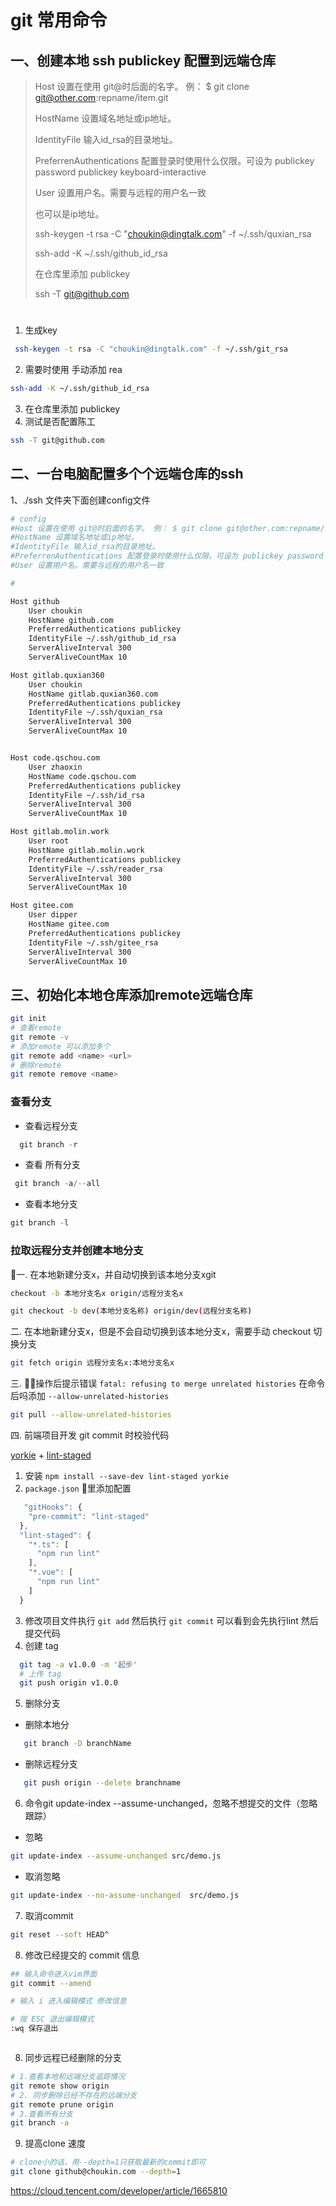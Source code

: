 # git 常用命令

## 一、创建本地 ssh publickey 配置到远端仓库
> Host 设置在使用 git@时后面的名字。 例： $ git clone git@other.com:repname/item.git
>
> HostName 设置域名地址或ip地址。
>
> IdentityFile 输入id_rsa的目录地址。
>
> PreferrenAuthentications 配置登录时使用什么仅限。可设为 publickey password publickey keyboard-interactive
>
>User 设置用户名。需要与远程的用户名一致
>
> 也可以是ip地址。
>
> ssh-keygen -t rsa -C "choukin@dingtalk.com" -f ~/.ssh/quxian_rsa
>
> ssh-add -K ~/.ssh/github_id_rsa
>
> 在仓库里添加 publickey
>
> ssh -T git@github.com
#
1. 生成key
```sh
 ssh-keygen -t rsa -C "choukin@dingtalk.com" -f ~/.ssh/git_rsa
 ```
2. 需要时使用 手动添加 rea
```sh 
ssh-add -K ~/.ssh/github_id_rsa
```
3. 在仓库里添加 publickey
4. 测试是否配置陈工
```sh
ssh -T git@github.com
```

## 二、一台电脑配置多个个远端仓库的ssh
1、./ssh 文件夹下面创建config文件
```sh
# config
#Host 设置在使用 git@时后面的名字。 例： $ git clone git@other.com:repname/item.git 也可以是ip地址。
#HostName 设置域名地址或ip地址。
#IdentityFile 输入id_rsa的目录地址。
#PreferrenAuthentications 配置登录时使用什么仅限。可设为 publickey password publickey keyboard-interactive
#User 设置用户名。需要与远程的用户名一致

#

Host github
    User choukin
    HostName github.com
    PreferredAuthentications publickey
    IdentityFile ~/.ssh/github_id_rsa
    ServerAliveInterval 300
    ServerAliveCountMax 10

Host gitlab.quxian360
    User choukin
    HostName gitlab.quxian360.com
    PreferredAuthentications publickey
    IdentityFile ~/.ssh/quxian_rsa
    ServerAliveInterval 300
    ServerAliveCountMax 10


Host code.qschou.com
    User zhaoxin
    HostName code.qschou.com
    PreferredAuthentications publickey
    IdentityFile ~/.ssh/id_rsa
    ServerAliveInterval 300
    ServerAliveCountMax 10

Host gitlab.molin.work
    User root
    HostName gitlab.molin.work
    PreferredAuthentications publickey
    IdentityFile ~/.ssh/reader_rsa
    ServerAliveInterval 300
    ServerAliveCountMax 10  

Host gitee.com
    User dipper
    HostName gitee.com
    PreferredAuthentications publickey
    IdentityFile ~/.ssh/gitee_rsa
    ServerAliveInterval 300
    ServerAliveCountMax 10  
```

## 三、初始化本地仓库添加remote远端仓库
```sh
git init
# 查看remote
git remote -v
# 添加remote 可以添加多个
git remote add <name> <url>
# 删除remote 
git remote remove <name>
```


### 查看分支
- 查看远程分支
```js
  git branch -r
```

- 查看 所有分支

```js
 git branch -a/--all
```

- 查看本地分支
```js
git branch -l
```

### 拉取远程分支并创建本地分支

一. 在本地新建分支x，并自动切换到该本地分支xgit 
```sh
checkout -b 本地分支名x origin/远程分支名x

git checkout -b dev(本地分支名称) origin/dev(远程分支名称)

```

二. 在本地新建分支x，但是不会自动切换到该本地分支x，需要手动 checkout 切换分支
```sh
git fetch origin 远程分支名x:本地分支名x
```

三. 操作后提示错误 `fatal: refusing to merge unrelated histories` 在命令后吗添加 `--allow-unrelated-histories`
```sh
git pull --allow-unrelated-histories
```

四. 前端项目开发 git commit 时校验代码

 [yorkie](https://github.com/yyx990803/yorkie) + [lint-staged](https://github.com/okonet/lint-staged)
1. 安装 `npm install --save-dev lint-staged yorkie`
2. `package.json` 里添加配置
```js
   "gitHooks": {
    "pre-commit": "lint-staged"
  },
  "lint-staged": {
    "*.ts": [
      "npm run lint"
    ],
    "*.vue": [
      "npm run lint"
    ]
  }
```
 3. 修改项目文件执行 `git add` 然后执行 `git commit` 可以看到会先执行lint 然后提交代码
 4. 创建 tag  
   ```sh
     git tag -a v1.0.0 -m '起步'
     # 上传 tag
     git push origin v1.0.0
   ```

5. 删除分支

  - 删除本地分
   ```sh
      git branch -D branchName
   ``` 
  - 删除远程分支
   ```sh
      git push origin --delete branchname
   ```    

6. 命令git update-index --assume-unchanged，忽略不想提交的文件（忽略跟踪）
  - 忽略
  ```sh
  git update-index --assume-unchanged src/demo.js
  ```
  - 取消忽略
  ```sh
  git update-index --no-assume-unchanged  src/demo.js
  ```  

7. 取消commit

```sh
git reset --soft HEAD^
```

8. 修改已经提交的 commit 信息
```sh
## 输入命令进入vim界面
git commit --amend

# 输入 i 进入编辑模式 修改信息

# 按 ESC 退出编辑模式 
:wq 保存退出



```
    
8. 同步远程已经删除的分支

```sh
# 1.查看本地和远端分支追踪情况
git remote show origin
# 2. 同步删除已经不存在的远端分支
git remote prune origin
# 3.查看所有分支
git branch -a

```

9. 提高clone 速度
```sh
# clone小的话，用--depth=1只获取最新的commit即可
git clone github@choukin.com --depth=1
```

https://cloud.tencent.com/developer/article/1665810







